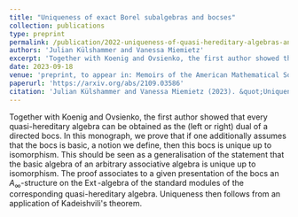 ```yaml
---
title: "Uniqueness of exact Borel subalgebras and bocses"
collection: publications
type: preprint
permalink: /publication/2022-uniqueness-of-quasi-hereditary-algebras-and-bocses
authors: 'Julian Külshammer and Vanessa Miemietz'
excerpt: 'Together with Koenig and Ovsienko, the first author showed that every quasi-hereditary algebra can be obtained as the (left or right) dual of a directed bocs. In this monograph, we prove that if one additionally assumes that the bocs is basic, a notion we define, then this bocs is unique up to isomorphism. This should be seen as a generalisation of the statement that the basic algebra of an arbitrary associative algebra is unique up to isomorphism. The proof associates to a given presentation of the bocs an $A_\infty$-structure on the $\operatorname{Ext}$-algebra of the standard modules of the corresponding quasi-hereditary algebra. Uniqueness then follows from an application of Kadeishvili&#39;s theorem.'
date: 2023-09-18
venue: 'preprint, to appear in: Memoirs of the American Mathematical Society'
paperurl: 'https://arxiv.org/abs/2109.03586'
citation: 'Julian Külshammer and Vanessa Miemietz (2023). &quot;Uniqueness of exact Borel subalgebras and bocses.&quot;  <i>Preprint, arXiv: 2109.03586</i>, to appear in: Memoirs of the AMS.'
---
```

Together with Koenig and Ovsienko, the first author showed that every quasi-hereditary algebra can be obtained as the (left or right) dual of a directed bocs. In this monograph, we prove that if one additionally assumes that the bocs is basic, a notion we define, then this bocs is unique up to isomorphism. This should be seen as a generalisation of the statement that the basic algebra of an arbitrary associative algebra is unique up to isomorphism. The proof associates to a given presentation of the bocs an $A_\infty$-structure on the $\operatorname{Ext}$-algebra of the standard modules of the corresponding quasi-hereditary algebra. Uniqueness then follows from an application of Kadeishvili&#39;s theorem.

